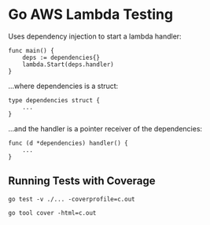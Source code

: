 # Go AWS Lambda Testing

Uses dependency injection to start a lambda handler:

```
func main() {
	deps := dependencies{}
	lambda.Start(deps.handler)
}
```

...where dependencies is a struct:

```
type dependencies struct {
    ...
}
```

...and the handler is a pointer receiver of the dependencies:

```
func (d *dependencies) handler() {
    ...
}
```

## Running Tests with Coverage

```
go test -v ./... -coverprofile=c.out
```

```
go tool cover -html=c.out
```
